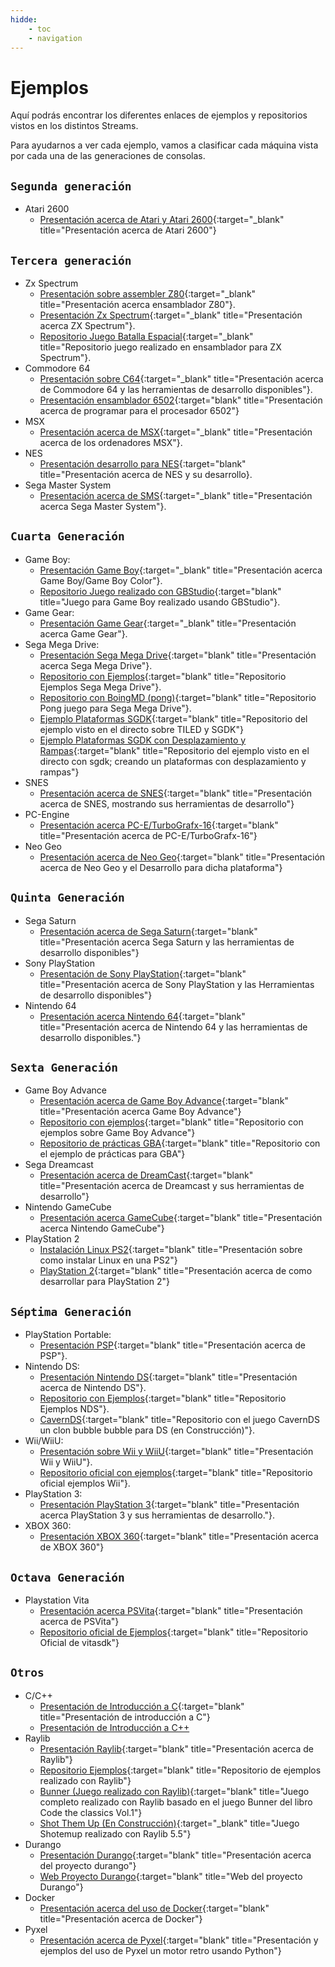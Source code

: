 ```yaml
---
hidde:
    - toc
    - navigation
---
```

# Ejemplos

Aquí podrás encontrar los diferentes enlaces de ejemplos y repositorios vistos en los distintos Streams.

Para ayudarnos a ver cada ejemplo, vamos a clasificar cada máquina vista por cada una de las generaciones de consolas.

## ```Segunda generación```

* Atari 2600
    * [Presentación acerca de Atari y Atari 2600](pdfs/atari.pdf){:target="_blank" title="Presentación acerca de Atari 2600"}

## ```Tercera generación```

* Zx Spectrum
    * [Presentación sobre assembler Z80](pdfs/Z80.pdf){:target="_blank" title="Presentación acerca ensamblador Z80"}.
    * [Presentación Zx Spectrum](pdfs/Zx%20Spectrum.pdf){:target="_blank" title="Presentación acerca ZX Spectrum"}.
    * [Repositorio Juego Batalla Espacial](https://github.com/makeclassicgames/ZXgalaticBattle){:target="_blank" title="Repositorio juego realizado en ensamblador para ZX Spectrum"}.
* Commodore 64
    * [Presentación sobre C64](pdfs/C64.pdf){:target="_blank" title="Presentación acerca de Commodore 64 y las herramientas de desarrollo disponibles"}.
    * [Presentación ensamblador 6502](pdfs/6502.pdf){:target="blank" title="Presentación acerca de programar para el procesador 6502"}
* MSX
    * [Presentación acerca de MSX](pdfs/MSX.pdf){:target="_blank" title="Presentación acerca de los ordenadores MSX"}.
* NES
    * [Presentación desarrollo para NES](pdfs/NES.pdf){:target="blank" title="Presentación acerca de NES y su desarrollo}.
* Sega Master System
    * [Presentación acerca de SMS](pdfs/SMS.pdf){:target="_blank" title="Presentación acerca Sega Master System"}.

## ```Cuarta Generación```

* Game Boy:
    * [Presentación Game Boy](pdfs/GB_GBC.pdf){:target="_blank" title="Presentación acerca Game Boy/Game Boy Color"}.
    * [Repositorio Juego realizado con GBStudio](https://github.com/makeclassicgames/evilchairs){:target="blank" title="Juego para Game Boy realizado usando GBStudio"}.
* Game Gear:
    * [Presentación Game Gear](pdfs/SGG.pdf){:target="_blank" title="Presentación acerca Game Gear"}.
* Sega Mega Drive:
    * [Presentación Sega Mega Drive](pdfs/MDrive.pdf){:target="blank" title="Presentación acerca Sega Mega Drive"}.
    * [Repositorio con Ejemplos](https://github.com/zerasul/mdbook-examples){:target="blank" title="Repositorio Ejemplos Sega Mega Drive"}.
    * [Repositorio con BoingMD (pong)](https://github.com/makeclassicgames/BoingSGDK){:target="blank" title="Repositorio Pong juego para Sega Mega Drive"}.
    * [Ejemplo Plataformas SGDK](https://github.com/makeclassicgames/exampleSGDKPlatformer){:target="blank" title="Repositorio del ejemplo visto en el directo sobre TILED y SGDK"}
    * [Ejemplo Plataformas SGDK con Desplazamiento y Rampas](https://github.com/makeclassicgames/sgdkplaformer2){:target="blank" title="Repositorio del ejemplo visto en el directo con sgdk; creando un plataformas con desplazamiento y rampas"}
* SNES
    * [Presentación acerca de SNES](pdfs/SNES.pdf){:target="blank" title="Presentación acerca de SNES, mostrando sus herramientas de desarrollo"}
* PC-Engine
    * [Presentación acerca PC-E/TurboGrafx-16](pdfs/PCE.pdf){:target="blank" title="Presentación acerca de PC-E/TurboGrafx-16"}
* Neo Geo
    * [Presentación acerca de Neo Geo](pdfs/Neo_Geo.pdf){:target="blank" title="Presentación acerca de Neo Geo y el Desarrollo para dicha plataforma"}
    
## ```Quinta Generación```

* Sega Saturn
    * [Presentación acerca de Sega Saturn](pdfs/Sega%20Saturn.pdf){:target="blank" title="Presentación acerca Sega Saturn y las herramientas de desarrollo disponibles"}
* Sony PlayStation
    * [Presentación de Sony PlayStation](pdfs/PS1.pdf){:target="blank" title="Presentación acerca de Sony PlayStation y las Herramientas de desarrollo disponibles"}
* Nintendo 64
    * [Presentación acerca Nintendo 64](pdfs/n64.pdf){:target="blank" title="Presentación acerca de Nintendo 64 y las herramientas de desarrollo disponibles."}

## ```Sexta Generación```

* Game Boy Advance
    * [Presentación acerca de Game Boy Advance](pdfs/Game%20Boy%20Advance.pdf){:target="blank" title="Presentación acerca Game Boy Advance"}
    * [Repositorio con ejemplos](https://github.com/makeclassicgames/gba-examples){:target="blank" title="Repositorio con ejemplos sobre Game Boy Advance"}
    * [Repositorio de prácticas GBA](https://github.com/makeclassicgames/gbaPractice){:target="blank" title="Repositorio con el ejemplo de prácticas para GBA"}
* Sega Dreamcast
    * [Presentación acerca de DreamCast](pdfs/Dreamcast.pdf){:target="blank" title="Presentación acerca de Dreamcast y sus herramientas de desarrollo"}
* Nintendo GameCube
    * [Presentación acerca GameCube](pdfs/GameCube.pdf){:target="blank" title="Presentación acerca Nintendo GameCube"}
* PlayStation 2
    * [Instalación Linux PS2](pdfs/Ps2linux.pdf){:target="blank" title="Presentación sobre como instalar Linux en una PS2"}
    * [PlayStation 2](pdfs/PS2.pdf){:target="blank" title="Presentación acerca de como desarrollar para PlayStation 2"}

## ```Séptima Generación```

* PlayStation Portable:
    * [Presentación PSP](pdfs/PSP.pdf){:target="blank" title="Presentación acerca de PSP"}.
* Nintendo DS:
    * [Presentación Nintendo DS](pdfs/NDS.pdf){:target="blank" title="Presentación acerca de Nintendo DS"}.
    * [Repositorio con Ejemplos](https://github.com/LaJaqueria/nds-examples){:target="blank" title="Repositorio Ejemplos NDS"}.
    * [CavernDS](https://github.com/makeclassicgames/CavernDS){:target="blank" title="Repositorio con el juego CavernDS un clon bubble bubble para DS (en Construcción)"}.
* Wii/WiiU:
    * [Presentación sobre Wii y WiiU](pdfs/Wiii_Wiiu.pdf){:target="blank" title="Presentación Wii y WiiU"}.
    * [Repositorio oficial con ejemplos](https://github.com/devkitPro/wii-examples){:target="blank" title="Repositorio oficial ejemplos Wii"}.
* PlayStation 3:
    * [Presentación PlayStation 3](pdfs/PS3.pdf){:target="blank" title="Presentación acerca PlayStation 3 y sus herramientas de desarrollo."}.
* XBOX 360:
    * [Presentación XBOX 360](pdfs/XBOX360.pdf){:target="blank" title="Presentación acerca de XBOX 360"}

## ```Octava Generación```

* Playstation Vita
    * [Presentación acerca PSVita](pdfs/psvita.pdf){:target="blank" title="Presentación acerca de PSVita"}
    * [Repositorio oficial de Ejemplos](https://github.com/vitasdk/samples){:target="blank" title="Repositorio Oficial de vitasdk"}

## ```Otros```

* C/C++
    * [Presentación de Introducción a C](https://slides.com/zerasul/introduccion-a-c){:target="blank" title="Presentación de introducción a C"}
    * [Presentación de Introducción a C++](https://makeclassicgames.dev/cplusplus/)
* Raylib
    * [Presentación Raylib](pdfs/Raylib.pdf){:target="blank" title="Presentación acerca de Raylib"}
    * [Repositorio Ejemplos](https://github.com/makeclassicgames/raylib-examples){:target="blank" title="Repositorio de ejemplos realizado con Raylib"}
    * [Bunner (Juego realizado con Raylib)](https://github.com/makeclassicgames/bunner){:target="blank" title="Juego completo realizado con Raylib basado en el juego Bunner del libro Code the classics Vol.1"}
    * [Shot Them Up (En Construcción)](https://github.com/makeclassicgames/shotthemup){:target="_blank" title="Juego Shotemup realizado con Raylib 5.5"}
* Durango
    * [Presentación Durango](pdfs/Durango%20Computer-3.pdf){:target="blank" title="Presentación acerca del proyecto durango"}
    * [Web Proyecto Durango](https://durangoretro.com){:target="blank" title="Web del proyecto Durango"}
* Docker
    * [Presentación acerca del uso de Docker](pdfs/Docker.pdf){:target="blank" title="Presentación acerca de Docker"}
* Pyxel
    * [Presentación acerca de Pyxel](pdfs/pyxel.pdf){:target="blank" title="Presentación y ejemplos del uso de Pyxel un motor retro usando Python"}